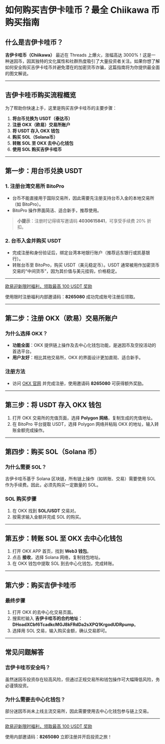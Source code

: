 # 如何购买吉伊卡哇币？最全 Chiikawa 币购买指南



## 什么是吉伊卡哇币？

**吉伊卡哇币（Chiikawa）** 最近在 Threads 上爆火，涨幅高达 3000%！这是一种迷因币，因其独特的文化属性和社群热度吸引了大量投资者关注。如果你想了解如何安全购买吉伊卡哇币并避免潜在的加密货币诈骗，这篇指南将为你提供最全面的图文解说。

---

## 吉伊卡哇币购买流程概览

为了帮助你快速上手，这里是购买吉伊卡哇币的主要步骤：
1. **将台币兑换为 USDT（泰达币）**  
2. **注册 OKX（欧易）交易所账户**  
3. **将 USDT 存入 OKX 钱包**  
4. **购买 SOL（Solana币）**  
5. **转账 SOL 至 OKX 去中心化钱包**  
6. **使用 SOL 购买吉伊卡哇币**

---

## 第一步：用台币兑换 USDT

### 1. 注册台湾交易所 BitoPro
- 台币不能直接用于国际交易所，因此需要先注册支持台币入金的本地交易所（如 BitoPro）。  
- BitoPro 操作界面简洁、适合新手，推荐使用。

> **小提示**：注册时记得填写邀请码 **4030615841**，可享受手续费 20% 折扣。

### 2. 台币入金并购买 USDT
- 完成注册和身份验证后，绑定台湾本地银行账户（推荐远东银行或凯基银行）。  
- 转账台币至 BitoPro，购买 USDT（美元稳定币）。USDT 通常被用作加密货币交易的“中间货币”，因为其价值与美元挂钩，价格稳定。

---
[欧易迎新限时福利，领取最高 100 USDT 奖励](https://bit.ly/OKXe)  

使用限时注册福利内部邀请码：**8265080** 成功完成账号注册后领取。

---
## 第二步：注册 OKX（欧易）交易所账户

### 为什么选择 OKX？
- **功能全面**：OKX 提供链上操作及去中心化钱包功能，是迷因币及空投活动的首选平台。  
- **用户友好**：相比其他交易所，OKX 的界面设计更加直观、适合新手。

### 注册方法
- 访问 [OKX 官网](https://bit.ly/OKXe) 并完成注册，使用邀请码 **8265080** 可获得额外奖励。

---

## 第三步：将 USDT 存入 OKX 钱包

1. 打开 OKX 交易所的充值页面，选择 **Polygon 网络**，复制生成的充值地址。
2. 在 BitoPro 平台提取 USDT，选择 Polygon 网络并粘贴 OKX 的地址，输入转账金额完成操作。

---

## 第四步：购买 SOL（Solana 币）

### 为什么需要 SOL？
吉伊卡哇币基于 Solana 区块链，所有链上操作（如转账、交易）需要使用 SOL 作为手续费。因此，必须先购买一定数量的 SOL。

### SOL 购买步骤
1. 在 OKX 找到 **SOL/USDT** 交易对。
2. 按需求输入金额并完成 SOL 的购买。

---

## 第五步：转账 SOL 至 OKX 去中心化钱包

1. 打开 OKX APP 首页，找到 **Web3 钱包**。  
2. 点击 **接收**，选择 Solana 网络，复制钱包地址。  
3. 在 OKX 钱包中提取 SOL 到去中心化钱包，完成转账。

---

## 第六步：购买吉伊卡哇币

### 最终步骤
1. 打开 OKX 的去中心化交易页面。
2. 搜索栏输入 **吉伊卡哇币的合约地址：DHoadXCbf6TcadkcMGJ8kFRdDa2sXPQ1KrgodUDRpump**。
3. 选择用 SOL 交易，输入购买金额，确认交易即可。

---

## 常见问题解答

### 吉伊卡哇币安全吗？
虽然迷因币投资存在较高风险，但通过正规交易所和钱包操作可大幅降低风险，务必谨慎投资。

### 为什么需要去中心化钱包？
部分迷因币尚未上线主流交易所，因此需要使用去中心化钱包参与链上交易。

---

[欧易迎新限时福利，领取最高 100 USDT 奖励](https://bit.ly/OKXe)  

使用内部邀请码：**8265080** 立即注册并开启投资之旅！

